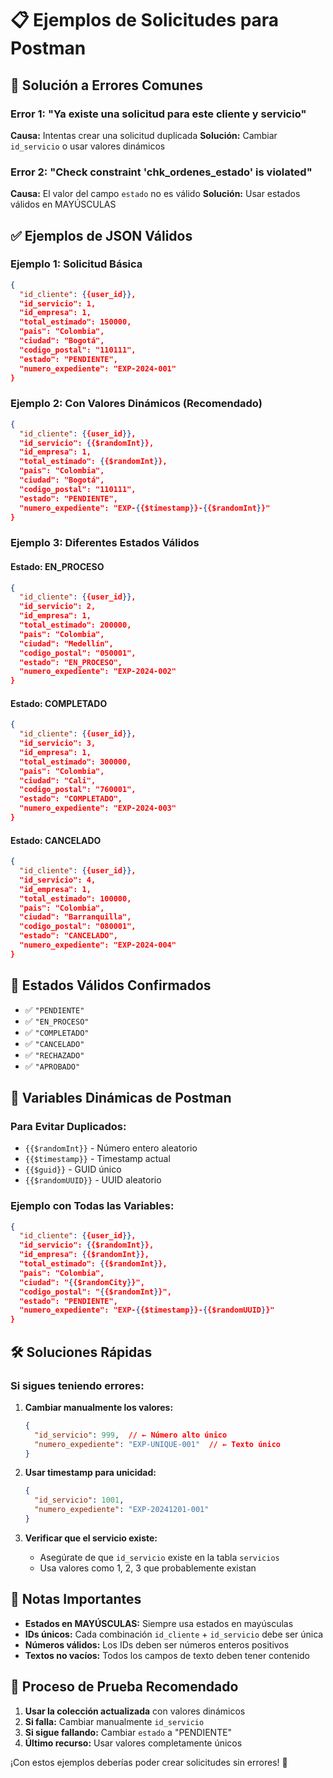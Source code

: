 # 📋 Ejemplos de Solicitudes para Postman

## 🚨 Solución a Errores Comunes

### **Error 1: "Ya existe una solicitud para este cliente y servicio"**
**Causa:** Intentas crear una solicitud duplicada
**Solución:** Cambiar `id_servicio` o usar valores dinámicos

### **Error 2: "Check constraint 'chk_ordenes_estado' is violated"**
**Causa:** El valor del campo `estado` no es válido
**Solución:** Usar estados válidos en MAYÚSCULAS

## ✅ Ejemplos de JSON Válidos

### **Ejemplo 1: Solicitud Básica**
```json
{
  "id_cliente": {{user_id}},
  "id_servicio": 1,
  "id_empresa": 1,
  "total_estimado": 150000,
  "pais": "Colombia",
  "ciudad": "Bogotá",
  "codigo_postal": "110111",
  "estado": "PENDIENTE",
  "numero_expediente": "EXP-2024-001"
}
```

### **Ejemplo 2: Con Valores Dinámicos (Recomendado)**
```json
{
  "id_cliente": {{user_id}},
  "id_servicio": {{$randomInt}},
  "id_empresa": 1,
  "total_estimado": {{$randomInt}},
  "pais": "Colombia",
  "ciudad": "Bogotá",
  "codigo_postal": "110111",
  "estado": "PENDIENTE",
  "numero_expediente": "EXP-{{$timestamp}}-{{$randomInt}}"
}
```

### **Ejemplo 3: Diferentes Estados Válidos**

#### **Estado: EN_PROCESO**
```json
{
  "id_cliente": {{user_id}},
  "id_servicio": 2,
  "id_empresa": 1,
  "total_estimado": 200000,
  "pais": "Colombia",
  "ciudad": "Medellín",
  "codigo_postal": "050001",
  "estado": "EN_PROCESO",
  "numero_expediente": "EXP-2024-002"
}
```

#### **Estado: COMPLETADO**
```json
{
  "id_cliente": {{user_id}},
  "id_servicio": 3,
  "id_empresa": 1,
  "total_estimado": 300000,
  "pais": "Colombia",
  "ciudad": "Cali",
  "codigo_postal": "760001",
  "estado": "COMPLETADO",
  "numero_expediente": "EXP-2024-003"
}
```

#### **Estado: CANCELADO**
```json
{
  "id_cliente": {{user_id}},
  "id_servicio": 4,
  "id_empresa": 1,
  "total_estimado": 100000,
  "pais": "Colombia",
  "ciudad": "Barranquilla",
  "codigo_postal": "080001",
  "estado": "CANCELADO",
  "numero_expediente": "EXP-2024-004"
}
```

## 🔧 Estados Válidos Confirmados

- ✅ `"PENDIENTE"`
- ✅ `"EN_PROCESO"`
- ✅ `"COMPLETADO"`
- ✅ `"CANCELADO"`
- ✅ `"RECHAZADO"`
- ✅ `"APROBADO"`

## 🎲 Variables Dinámicas de Postman

### **Para Evitar Duplicados:**
- `{{$randomInt}}` - Número entero aleatorio
- `{{$timestamp}}` - Timestamp actual
- `{{$guid}}` - GUID único
- `{{$randomUUID}}` - UUID aleatorio

### **Ejemplo con Todas las Variables:**
```json
{
  "id_cliente": {{user_id}},
  "id_servicio": {{$randomInt}},
  "id_empresa": {{$randomInt}},
  "total_estimado": {{$randomInt}},
  "pais": "Colombia",
  "ciudad": "{{$randomCity}}",
  "codigo_postal": "{{$randomInt}}",
  "estado": "PENDIENTE",
  "numero_expediente": "EXP-{{$timestamp}}-{{$randomUUID}}"
}
```

## 🛠️ Soluciones Rápidas

### **Si sigues teniendo errores:**

1. **Cambiar manualmente los valores:**
   ```json
   {
     "id_servicio": 999,  // ← Número alto único
     "numero_expediente": "EXP-UNIQUE-001"  // ← Texto único
   }
   ```

2. **Usar timestamp para unicidad:**
   ```json
   {
     "id_servicio": 1001,
     "numero_expediente": "EXP-20241201-001"
   }
   ```

3. **Verificar que el servicio existe:**
   - Asegúrate de que `id_servicio` existe en la tabla `servicios`
   - Usa valores como 1, 2, 3 que probablemente existan

## 📝 Notas Importantes

- **Estados en MAYÚSCULAS:** Siempre usa estados en mayúsculas
- **IDs únicos:** Cada combinación `id_cliente` + `id_servicio` debe ser única
- **Números válidos:** Los IDs deben ser números enteros positivos
- **Textos no vacíos:** Todos los campos de texto deben tener contenido

## 🔄 Proceso de Prueba Recomendado

1. **Usar la colección actualizada** con valores dinámicos
2. **Si falla:** Cambiar manualmente `id_servicio`
3. **Si sigue fallando:** Cambiar `estado` a "PENDIENTE"
4. **Último recurso:** Usar valores completamente únicos

¡Con estos ejemplos deberías poder crear solicitudes sin errores! 🚀